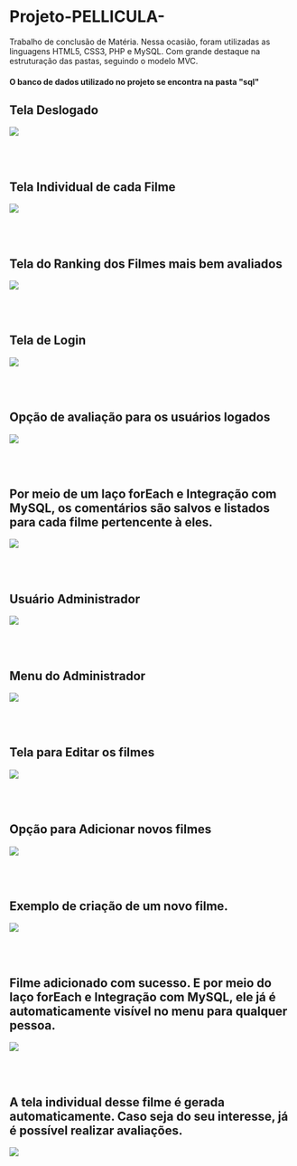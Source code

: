 # Projeto-PELLICULA-
Trabalho de conclusão de Matéria. Nessa ocasião, foram utilizadas as linguagens HTML5, CSS3, PHP e MySQL. Com grande destaque na estruturação das pastas, seguindo o modelo MVC.

<h4> O banco de dados utilizado no projeto se encontra na pasta "sql" </h4>

<h2> Tela Deslogado </h2>
<img src="https://user-images.githubusercontent.com/105173431/209451990-afd0e315-2cf2-468c-9125-8fc8a3d9fc8a.png"/>

<br/><br/>
<h2> Tela Individual de cada Filme </h2>
<img src="https://user-images.githubusercontent.com/105173431/209452024-174188f0-d7dc-4bae-82f6-12ddfd4d9bcc.png"/>

<br/><br/>
<h2> Tela do Ranking dos Filmes mais bem avaliados </h2>
<img src="https://user-images.githubusercontent.com/105173431/209452030-2b0b3ae5-8ba2-49d0-b8bb-fa9b4fd5f01d.png"/>

<br/><br/>
<h2> Tela de Login </h2>
<img src="https://user-images.githubusercontent.com/105173431/209452035-3cf1dac0-2cc7-4f16-b92a-34df31d6b95c.png"/>

<br/><br/>
<h2> Opção de avaliação para os usuários logados </h2>
<img src="https://user-images.githubusercontent.com/105173431/209452044-904f6037-8ec8-40e1-b47d-36ac79035ca0.png"/>

<br/><br/>
<h2> Por meio de um laço forEach e Integração com MySQL, os comentários são salvos e listados para cada filme pertencente à eles. </h2>
<img src="https://user-images.githubusercontent.com/105173431/209452054-064b40af-9689-44f1-84ee-e0cc03300563.png"/>

<br/><br/>
<h2> Usuário Administrador </h2>
<img src="https://user-images.githubusercontent.com/105173431/209452059-0f3d01b6-5a5a-4569-a2ec-8c8dec21b484.png"/>

<br/><br/>
<h2> Menu do Administrador </h2>
<img src="https://user-images.githubusercontent.com/105173431/209452061-60628545-977c-4a21-a113-fe10ec08beb2.png"/>

<br/><br/>
<h2> Tela para Editar os filmes </h2>
<img src="https://user-images.githubusercontent.com/105173431/209452065-25b5e5c6-f4bc-4867-847c-96cbd65a3b03.png"/>

<br/><br/>
<h2> Opção para Adicionar novos filmes </h2>
<img src="https://user-images.githubusercontent.com/105173431/209452074-30d98641-36e3-4397-b8db-a304d495bf8e.png"/>

<br/><br/>
<h2> Exemplo de criação de um novo filme. </h2>
<img src="https://user-images.githubusercontent.com/105173431/209452093-bb57e9b0-27bd-48ad-b871-bad3b5a77ef4.png"/>

<br/><br/>
<h2> Filme adicionado com sucesso. E por meio do laço forEach e Integração com MySQL, ele já é automaticamente visível no menu para qualquer pessoa. </h2>
<img src="https://user-images.githubusercontent.com/105173431/209452127-4a664eae-2b5a-477f-acf9-f50db723500c.png"/>

<br/><br/>
<h2> A tela individual desse filme é gerada automaticamente. Caso seja do seu interesse, já é possível realizar avaliações. </h2>
<img src="https://user-images.githubusercontent.com/105173431/209452154-aa367dfe-9983-4897-823d-75c0ebf75074.png"/>


